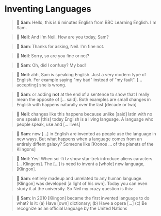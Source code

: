 
# Inventing Languages

> :woman: **Sam**: Hello, this is 6 minutes English from BBC Learning English.
I'm Sam.

> :man: **Neil**: And I'm Neil. 
How are you today, Sam?

> :woman: **Sam**: Thanks for asking, Neil. 
I'm fine not. 

> :man: **Neil**: Sorry, so are you fine or not?

> :woman: **Sam**: Oh, did I confusy? My bad!

> :man: **Neil**: ahh, Sam is speaking English. 
Just a very modern type of English. 
For example saying "my bad" instead of "my fault". [... accepting] she is wrong.

> :woman: **Sam**: or adding __not__ at the end of a sentence to show that 
I really mean the opposite of [... said].
Both examples are small changes in English with happens naturally over the last [decade or two]

> :man: **Neil**: changes like this happens because unlike [said] latin with no one speaks [this] today
English is a living language.
 A language who people speak, use and [... lives]

> :woman: **Sam**: new [...] in English are invented as people use the language in new ways.
But what happens when a language comes from an entirely diffent galaxy?
Someone like [Kronos ... of the planets of the Klingons]

> :man: **Neil**: Yes! When sci-fi tv show star-trek introduce aliens caracters [... Klingons].
The [...] is need to invent a [whole] new language, [Klingon].

> :woman: **Sam**: entirely madeup and unrelated to any human language.
[Klingon] was developed [a light of his own]. 
Today you can even study it at the university. 
So Neil my crazy question is this:

> :woman: **Sam**: In 2010 [Klingon] became the first invented language to do what? Is it:
(a) Have [own] dictionary; 
(b) Have a opera [...]
(c) Be recognize as an official language by the United Nations
